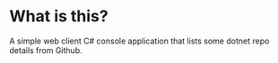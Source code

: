 # What is this?

A simple web client C# console application that lists some dotnet repo details from Github.